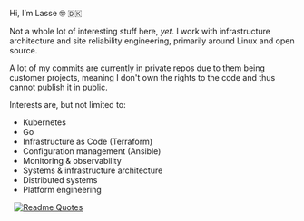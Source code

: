 Hi, I’m Lasse 🤓 🇩🇰

Not a whole lot of interesting stuff here, *yet*. I work with infrastructure architecture and site reliability engineering, primarily around Linux and open source.


A lot of my commits are currently in private repos due to them being customer projects, meaning I don't own the rights to the code and thus cannot publish it in public.

Interests are, but not limited to:
- Kubernetes
- Go
- Infrastructure as Code (Terraform)
- Configuration management (Ansible)
- Monitoring & observability
- Systems & infrastructure architecture
- Distributed systems
- Platform engineering

&nbsp;
[![Readme Quotes](https://quotes-github-readme.vercel.app/api?type=horizontal&theme=nord)](https://github.com/piyushsuthar/github-readme-quotes)
